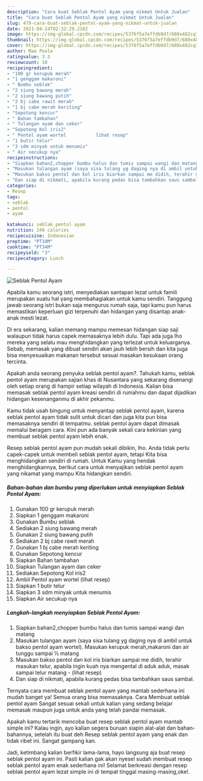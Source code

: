```yaml
---
description: "Cara buat Seblak Pentol Ayam yang nikmat Untuk Jualan"
title: "Cara buat Seblak Pentol Ayam yang nikmat Untuk Jualan"
slug: 479-cara-buat-seblak-pentol-ayam-yang-nikmat-untuk-jualan
date: 2021-04-24T02:32:29.216Z
image: https://img-global.cpcdn.com/recipes/5376f5a7effdb9d7/680x482cq70/seblak-pentol-ayam-foto-resep-utama.jpg
thumbnail: https://img-global.cpcdn.com/recipes/5376f5a7effdb9d7/680x482cq70/seblak-pentol-ayam-foto-resep-utama.jpg
cover: https://img-global.cpcdn.com/recipes/5376f5a7effdb9d7/680x482cq70/seblak-pentol-ayam-foto-resep-utama.jpg
author: Mae Poole
ratingvalue: 3.3
reviewcount: 10
recipeingredient:
- "100 gr kerupuk merah"
- "1 genggam makaroni"
- " Bumbu seblak"
- "2 siung bawang merah"
- "2 siung bawang putih"
- "2 bj cabe rawit merah"
- "1 bj cabe merah keriting"
- "Sepotong kencur"
- " Bahan tambahan"
- " Tulangan ayam dan ceker"
- "Sepotong Kol iris2"
- " Pentol ayam wortel           lihat resep"
- "1 butir telur"
- "3 sdm minyak untuk menumis"
- " Air secukup nya"
recipeinstructions:
- "Siapkan bahan2,chopper bumbu halus dan tumis sampai wangi dan matang"
- "Masukan tulangan ayam (saya sisa tulang yg daging nya di ambil untuk bakso pentol ayam wortel). Masukan kerupuk merah,makaroni dan air tunggu sampai ½ matang"
- "Masukan bakso pentol dan kol iris biarkan sampai me didih, terahir masukan telur, apabila ingin kuah nya mengental di aduk aduk, masak sampai telur matang           (lihat resep)"
- "Dan siap di nikmati, apabila kurang pedas bisa tambahkan saus sambal."
categories:
- Resep
tags:
- seblak
- pentol
- ayam

katakunci: seblak pentol ayam 
nutrition: 249 calories
recipecuisine: Indonesian
preptime: "PT10M"
cooktime: "PT34M"
recipeyield: "3"
recipecategory: Lunch

---
```



![Seblak Pentol Ayam](https://img-global.cpcdn.com/recipes/5376f5a7effdb9d7/680x482cq70/seblak-pentol-ayam-foto-resep-utama.jpg)

Apabila kamu seorang istri, menyediakan santapan lezat untuk famili merupakan suatu hal yang membahagiakan untuk kamu sendiri. Tanggung jawab seorang istri bukan saja mengurus rumah saja, tapi kamu pun harus memastikan keperluan gizi terpenuhi dan hidangan yang disantap anak-anak mesti lezat.

Di era  sekarang, kalian memang mampu memesan hidangan siap saji walaupun tidak harus capek memasaknya lebih dulu. Tapi ada juga lho mereka yang selalu mau menghidangkan yang terlezat untuk keluarganya. Sebab, memasak yang dibuat sendiri akan jauh lebih bersih dan kita juga bisa menyesuaikan makanan tersebut sesuai masakan kesukaan orang tercinta. 



Apakah anda seorang penyuka seblak pentol ayam?. Tahukah kamu, seblak pentol ayam merupakan sajian khas di Nusantara yang sekarang disenangi oleh setiap orang di hampir setiap wilayah di Indonesia. Kalian bisa memasak seblak pentol ayam kreasi sendiri di rumahmu dan dapat dijadikan hidangan kesenanganmu di akhir pekanmu.

Kamu tidak usah bingung untuk menyantap seblak pentol ayam, karena seblak pentol ayam tidak sulit untuk dicari dan juga kita pun bisa memasaknya sendiri di tempatmu. seblak pentol ayam dapat dimasak memalui beragam cara. Kini pun ada banyak sekali cara kekinian yang membuat seblak pentol ayam lebih enak.

Resep seblak pentol ayam pun mudah sekali dibikin, lho. Anda tidak perlu capek-capek untuk membeli seblak pentol ayam, tetapi Kita bisa menghidangkan sendiri di rumah. Untuk Kamu yang hendak menghidangkannya, berikut cara untuk menyajikan seblak pentol ayam yang nikamat yang mampu Kita hidangkan sendiri.

<!--inarticleads1-->

##### Bahan-bahan dan bumbu yang diperlukan untuk menyiapkan Seblak Pentol Ayam:

1. Gunakan 100 gr kerupuk merah
1. Siapkan 1 genggam makaroni
1. Gunakan  Bumbu seblak
1. Sediakan 2 siung bawang merah
1. Gunakan 2 siung bawang putih
1. Sediakan 2 bj cabe rawit merah
1. Gunakan 1 bj cabe merah keriting
1. Gunakan Sepotong kencur
1. Siapkan  Bahan tambahan
1. Siapkan  Tulangan ayam dan ceker
1. Sediakan Sepotong Kol iris2
1. Ambil  Pentol ayam wortel           (lihat resep)
1. Siapkan 1 butir telur
1. Siapkan 3 sdm minyak untuk menumis
1. Siapkan  Air secukup nya




<!--inarticleads2-->

##### Langkah-langkah menyiapkan Seblak Pentol Ayam:

1. Siapkan bahan2,chopper bumbu halus dan tumis sampai wangi dan matang
1. Masukan tulangan ayam (saya sisa tulang yg daging nya di ambil untuk bakso pentol ayam wortel). Masukan kerupuk merah,makaroni dan air tunggu sampai ½ matang
1. Masukan bakso pentol dan kol iris biarkan sampai me didih, terahir masukan telur, apabila ingin kuah nya mengental di aduk aduk, masak sampai telur matang -           (lihat resep)
1. Dan siap di nikmati, apabila kurang pedas bisa tambahkan saus sambal.




Ternyata cara membuat seblak pentol ayam yang mantab sederhana ini mudah banget ya! Semua orang bisa memasaknya. Cara Membuat seblak pentol ayam Sangat sesuai sekali untuk kalian yang sedang belajar memasak maupun juga untuk anda yang telah pandai memasak.

Apakah kamu tertarik mencoba buat resep seblak pentol ayam mantab simple ini? Kalau ingin, ayo kalian segera buruan siapin alat-alat dan bahan-bahannya, setelah itu buat deh Resep seblak pentol ayam yang enak dan tidak ribet ini. Sangat gampang kan. 

Jadi, ketimbang kalian berfikir lama-lama, hayo langsung aja buat resep seblak pentol ayam ini. Pasti kalian gak akan nyesel sudah membuat resep seblak pentol ayam enak sederhana ini! Selamat berkreasi dengan resep seblak pentol ayam lezat simple ini di tempat tinggal masing-masing,oke!.

